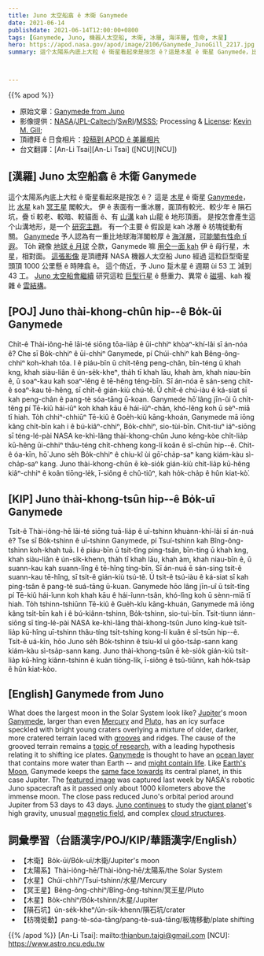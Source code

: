 ```yaml
---
title: Juno 太空船翕 ê 木衛 Ganymede
date: 2021-06-14
publishdate: 2021-06-14T12:00:00+0800
tags: [Ganymede, Juno, 機器人太空船, 木衛, 冰層, 海洋層, 性命, 木星]
hero: https://apod.nasa.gov/apod/image/2106/Ganymede_JunoGill_2217.jpg
summary: 這个太陽系內底上大粒 ê 衛星看起來是按怎 ê？這是木星 ê 衛星 Ganymede，比水星 kah 冥王星閣較大。



---
```


{{% apod %}}

- 原始文章：[Ganymede from Juno](https://apod.nasa.gov/apod/ap210614.html)
- 影像提供：[NASA](https://www.nasa.gov/)/[JPL-Caltech](https://www.jpl.nasa.gov/)/[SwRI](https://www.swri.org/)/[MSSS](http://www.msss.com/); Processing & [License](https://creativecommons.org/licenses/by/3.0/): [Kevin M. Gill](https://www.flickr.com/people/kevinmgill/);
- 頂禮拜 ê 日食相片：[投稿到 APOD ê 美麗相片](https://www.facebook.com/media/set/?vanity=APOD.Sky&set=a.3691846764252849)
- 台文翻譯：[An-Li Tsai][An-Li Tsai] ([NCU][NCU])

## [漢羅] Juno 太空船翕 ê 木衛 Ganymede
這个太陽系內底上大粒 ê 衛星看起來是按怎 ê？
這是 [木星][Jupiter] ê 衛星 [Ganymede][Ganymede 1]，比 [水星][Mercury] kah [冥王星][Pluto] 閣較大。
伊 ê 表面有一重冰層，面頂有較光、較少年 ê 隕石坑，疊 tī 較老、較暗、較貓面 ê、有 [山溝][grooves] kah 山龍 ê 地形頂面。
是按怎會產生這个山溝地形，是一个 [研究主題][topic of research]。
有一个主要 ê 假設是 kah 冰層 ê 枋塊徙動有關。
[Ganymede][Ganymede 2] 予人認為有一重比地球海洋閣較厚 ê [海洋層][ocean layer]，[可能閣有性命 tī 遐][might contain life]。
To̍h 親像 [地球 ê 月球][Earth's Moon] 仝款，Ganymede 嘛 [用仝一面 kah][same face towards] 伊 ê 母行星，木星，相對面。
[這張影像][featured image] 是頂禮拜 NASA 機器人太空船 Juno 經過 這粒巨型衛星頭頂 1000 公里懸 ê 時陣翕 ê。
這个倚近，予 Juno 踅木星 ê 週期 ùi 53 工 減到 43 工。
[Juno 太空船會繼續][Juno continues] 研究這粒 [巨型行星][giant planet] ê 懸重力、異常 ê [磁場][magnetic field]、kah 複雜 ê [雲結構][cloud structures]。


## [POJ] Juno thài-khong-chûn hip--ê Bo̍k-ūi Ganymede
Chi̍t-ê Thài-iông-hē lāi-té siōng tōa-lia̍p ê ūi-chhiⁿ khòaⁿ-khí-lâi sī án-nóa ê?
Che sī Bo̍k-chhiⁿ ê ūi-chhiⁿ Ganymede, pí Chúi-chhiⁿ kah Bêng-ông-chhiⁿ koh-khah tōa.
I ê piáu-bīn ū chi̍t-têng peng-chân, bīn-téng ū khah kng, khah siàu-liân ê ún-se̍k-kheⁿ, tha̍h tī khah lāu, khah àm, khah niau-bīn ê, ū soaⁿ-kau kah soaⁿ-lêng ê tē-hêng téng-bīn.
Sī án-nóa ē sán-seng chit-ê soaⁿ-kau tē-hêng, sī chi̍t-ê gián-kiù chú-tê.
Ū chi̍t-ê chú-iàu ê ká-siat sī kah peng-chân ê pang-tè sóa-tāng ū-koan.
Ganymede hō͘ lâng jīn-ûi ū chi̍t-têng pí Tē-kiû hái-iûⁿ koh khah kāu ê hái-iûⁿ-chân, khó-lêng koh ū sèⁿ-miā tī hiah.
To̍h chhiⁿ-chhiūⁿ Tē-kiû ê Goe̍h-kiû kāng-khoán, Ganymede mā iōng kâng chi̍t-bīn kah i ê bú-kiâⁿ-chhiⁿ, Bo̍k-chhiⁿ, sio-tùi-bīn.
Chit-tiuⁿ iáⁿ-siōng sī téng-lé-pài NASA ke-khì-lâng thài-khong-chûn Juno kéng-kòe chi̍t-lia̍p kū-hêng ūi-chhiⁿ thâu-téng chi̍t-chheng kong-lí koân ê sî-chūn hip--ê.
Chi̍t-ê óa-kīn, hō͘ Juno se̍h Bo̍k-chhiⁿ ê chiu-kî ùi gō͘-cha̍p-saⁿ kang kiám-kàu sì-cha̍p-saⁿ kang.
Juno thài-khong-chûn ē kè-sio̍k gián-kiù chit-lia̍p kū-hêng kiâⁿ-chhiⁿ ê koân tiōng-le̍k, ī-siông ê chû-tiûⁿ, kah ho̍k-cha̍p ê hûn kiat-kò͘.


## [KIP] Juno thài-khong-tsûn hip--ê Bo̍k-uī Ganymede
Tsi̍t-ê Thài-iông-hē lāi-té siōng tuā-lia̍p ê uī-tshinn khuànn-khí-lâi sī án-nuá ê?
Tse sī Bo̍k-tshinn ê uī-tshinn Ganymede, pí Tsuí-tshinn kah Bîng-ông-tshinn koh-khah tuā.
I ê piáu-bīn ū tsi̍t-tîng ping-tsân, bīn-tíng ū khah kng, khah siàu-liân ê ún-si̍k-khenn, tha̍h tī khah lāu, khah àm, khah niau-bīn ê, ū suann-kau kah suann-lîng ê tē-hîng tíng-bīn.
Sī án-nuá ē sán-sing tsit-ê suann-kau tē-hîng, sī tsi̍t-ê gián-kiù tsú-tê.
Ū tsi̍t-ê tsú-iàu ê ká-siat sī kah ping-tsân ê pang-tè suá-tāng ū-kuan.
Ganymede hōo lâng jīn-uî ū tsi̍t-tîng pí Tē-kiû hái-îunn koh khah kāu ê hái-îunn-tsân, khó-lîng koh ū sènn-miā tī hiah.
To̍h tshinn-tshiūnn Tē-kiû ê Gue̍h-kîu kāng-khuán, Ganymede mā iōng kâng tsi̍t-bīn kah i ê bú-kiânn-tshinn, Bo̍k-tshinn, sio-tuì-bīn.
Tsit-tiunn iánn-siōng sī tíng-lé-pài NASA ke-khì-lâng thài-khong-tsûn Juno kíng-kuè tsi̍t-lia̍p kū-hîng uī-tshinn thâu-tíng tsi̍t-tshing kong-lí kuân ê sî-tsūn hip--ê.
Tsi̍t-ê uá-kīn, hōo Juno se̍h Bo̍k-tshinn ê tsiu-kî uì gōo-tsa̍p-sann kang kiám-kàu sì-tsa̍p-sann kang.
Juno thài-khong-tsûn ē kè-sio̍k gián-kiù tsit-lia̍p kū-hîng kiânn-tshinn ê kuân tiōng-li̍k, ī-siông ê tsû-tiûnn, kah ho̍k-tsa̍p ê hûn kiat-kòo.


## [English] Ganymede from Juno
What does the largest moon in the Solar System look like?
[Jupiter][Jupiter]'s moon [Ganymede][Ganymede 1], larger than even [Mercury][Mercury] and [Pluto][Pluto], has an icy surface speckled with bright young craters overlying a mixture of older, darker, more cratered terrain laced with [grooves][grooves] and ridges.
The cause of the grooved terrain remains a [topic of research][topic of research], with a leading hypothesis relating it to shifting ice plates.
[Ganymede][Ganymede 2] is thought to have an [ocean layer][ocean layer] that contains more water than Earth -- and [might contain life][might contain life].
Like [Earth's Moon][Earth's Moon], Ganymede keeps the [same face towards][same face towards] its central planet, in this case Jupiter.
The [featured image][featured image] was captured last week by NASA's robotic Juno spacecraft as it passed only about 1000 kilometers above the immense moon.
The close pass reduced Juno's orbital period around Jupiter from 53 days to 43 days.
[Juno continues][Juno continues] to study the [giant planet][giant planet]'s high gravity, unusual [magnetic field][magnetic field], and complex [cloud structures][cloud structures].

## 詞彙學習（台語漢字/POJ/KIP/華語漢字/English）

- 【木衛】Bo̍k-ūi/Bo̍k-uī/木衛/Jupiter's moon
- 【太陽系】Thài-iông-hē/Thài-iông-hē/太陽系/the Solar System
- 【水星】Chúi-chhiⁿ/Tsuí-tshinn/水星/Mercury
- 【冥王星】Bêng-ông-chhiⁿ/Bîng-ông-tshinn/冥王星/Pluto
- 【木星】Bo̍k-chhiⁿ/Bo̍k-tshinn/木星/Jupiter
- 【隕石坑】ún-se̍k-kheⁿ/ún-si̍k-khenn/隕石坑/crater
- 【枋塊徙動】pang-tè-sóa-tāng/pang-tè-suá-tāng/板塊移動/plate shifting



{{% /apod %}}
[An-Li Tsai]: mailto:thianbun.taigi@gmail.com
[NCU]: https://www.astro.ncu.edu.tw

[Jupiter]:https://solarsystem.nasa.gov/planets/jupiter/overview/
[Ganymede 1]:https://solarsystem.nasa.gov/moons/jupiter-moons/ganymede/in-depth/
[Mercury]:https://solarsystem.nasa.gov/planets/mercury/overview/
[Pluto]:https://en.wikipedia.org/wiki/Pluto
[grooves]:https://apod.nasa.gov/apod/ap960711.html
[topic of research]:https://www.gapphotos.com/images/WebPreview/0100/0100358.jpg
[Ganymede 2]:https://en.wikipedia.org/wiki/Ganymede_(moon)
[ocean layer]:https://youtu.be/9e1wrjFSjkI
[might contain life]:https://apod.nasa.gov/debate/debate100th.html
[Earth's Moon]:https://apod.nasa.gov/apod/ap210503.html
[same face towards]:https://en.wikipedia.org/wiki/Tidal_locking
[featured image]:https://www.missionjuno.swri.edu/Vault/VaultOutput?VaultID=34521&t=1623441006
[Juno continues]:https://www.nasa.gov/feature/jpl/nasa-s-juno-mission-expands-into-the-future
[giant planet]:https://www.missionjuno.swri.edu/mission/
[magnetic field]:https://apod.nasa.gov/apod/ap200225.html
[cloud structures]:https://apod.nasa.gov/apod/ap200106.html
